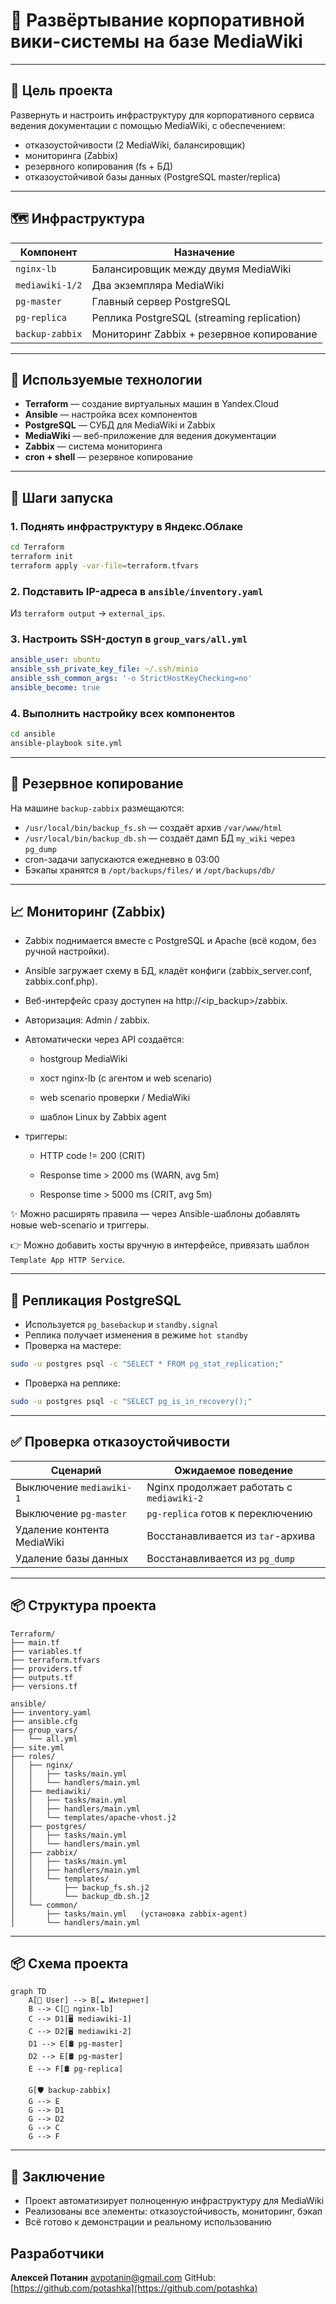 # 📘 Развёртывание корпоративной вики-системы на базе MediaWiki

---

## 📌 Цель проекта

Развернуть и настроить инфраструктуру для корпоративного сервиса ведения документации с помощью MediaWiki, с обеспечением:

- отказоустойчивости (2 MediaWiki, балансировщик)
- мониторинга (Zabbix)
- резервного копирования (fs + БД)
- отказоустойчивой базы данных (PostgreSQL master/replica)

---

## 🗺️ Инфраструктура

| Компонент        | Назначение                                       |
|------------------|--------------------------------------------------|
| `nginx-lb`       | Балансировщик между двумя MediaWiki              |
| `mediawiki-1/2`  | Два экземпляра MediaWiki                         |
| `pg-master`      | Главный сервер PostgreSQL                        |
| `pg-replica`     | Реплика PostgreSQL (streaming replication)       |
| `backup-zabbix`  | Мониторинг Zabbix + резервное копирование        |

---

## 🧰 Используемые технологии

- **Terraform** — создание виртуальных машин в Yandex.Cloud
- **Ansible** — настройка всех компонентов
- **PostgreSQL** — СУБД для MediaWiki и Zabbix
- **MediaWiki** — веб-приложение для ведения документации
- **Zabbix** — система мониторинга
- **cron + shell** — резервное копирование

---

## 🚀 Шаги запуска

### 1. Поднять инфраструктуру в Яндекс.Облаке

```bash
cd Terraform
terraform init
terraform apply -var-file=terraform.tfvars
```

### 2. Подставить IP-адреса в `ansible/inventory.yaml`

Из `terraform output` → `external_ips`.

### 3. Настроить SSH-доступ в `group_vars/all.yml`

```yaml
ansible_user: ubuntu
ansible_ssh_private_key_file: ~/.ssh/minio
ansible_ssh_common_args: '-o StrictHostKeyChecking=no'
ansible_become: true
```

### 4. Выполнить настройку всех компонентов

```bash
cd ansible
ansible-playbook site.yml
```

---

## 💾 Резервное копирование

На машине `backup-zabbix` размещаются:

- `/usr/local/bin/backup_fs.sh` — создаёт архив `/var/www/html`
- `/usr/local/bin/backup_db.sh` — создаёт дамп БД `my_wiki` через `pg_dump`
- cron-задачи запускаются ежедневно в 03:00
- Бэкапы хранятся в `/opt/backups/files/` и `/opt/backups/db/`

---

## 📈 Мониторинг (Zabbix)

- Zabbix поднимается вместе с PostgreSQL и Apache (всё кодом, без ручной настройки).

- Ansible загружает схему в БД, кладёт конфиги (zabbix_server.conf, zabbix.conf.php).

- Веб-интерфейс сразу доступен на http://<ip_backup>/zabbix.

- Авторизация: Admin / zabbix.

- Автоматически через API создаётся:

  - hostgroup MediaWiki

  - хост nginx-lb (с агентом и web scenario)

  - web scenario проверки / MediaWiki

  - шаблон Linux by Zabbix agent

- триггеры:

  - HTTP code != 200 (CRIT)

  - Response time > 2000 ms (WARN, avg 5m)

  - Response time > 5000 ms (CRIT, avg 5m)

✨ Можно расширять правила — через Ansible-шаблоны добавлять новые web-scenario и триггеры.

👉 Можно добавить хосты вручную в интерфейсе, привязать шаблон `Template App HTTP Service`.


---

## 🔁 Репликация PostgreSQL

- Используется `pg_basebackup` и `standby.signal`
- Реплика получает изменения в режиме `hot standby`
- Проверка на мастере:

```bash
sudo -u postgres psql -c "SELECT * FROM pg_stat_replication;"
```

- Проверка на реплике:

```bash
sudo -u postgres psql -c "SELECT pg_is_in_recovery();"
```

---

## ✅ Проверка отказоустойчивости

| Сценарий                               | Ожидаемое поведение                            |
|----------------------------------------|-------------------------------------------------|
| Выключение `mediawiki-1`               | Nginx продолжает работать с `mediawiki-2`      |
| Выключение `pg-master`                 | `pg-replica` готов к переключению              |
| Удаление контента MediaWiki            | Восстанавливается из `tar`-архива              |
| Удаление базы данных                   | Восстанавливается из `pg_dump`                 |

---

## 📦 Структура проекта

```text
Terraform/
├── main.tf
├── variables.tf
├── terraform.tfvars
├── providers.tf
├── outputs.tf
├── versions.tf

ansible/
├── inventory.yaml
├── ansible.cfg
├── group_vars/
│   └── all.yml
├── site.yml
├── roles/
│   ├── nginx/
│   │   ├── tasks/main.yml
│   │   └── handlers/main.yml
│   ├── mediawiki/
│   │   ├── tasks/main.yml
│   │   ├── handlers/main.yml
│   │   └── templates/apache-vhost.j2
│   ├── postgres/
│   │   ├── tasks/main.yml
│   │   └── handlers/main.yml
│   ├── zabbix/
│   │   ├── tasks/main.yml
│   │   ├── handlers/main.yml
│   │   └── templates/
│   │       ├── backup_fs.sh.j2
│   │       └── backup_db.sh.j2
│   └── common/
│       ├── tasks/main.yml   (установка zabbix-agent)
│       └── handlers/main.yml

```

---
## 📦 Схема проекта

```mermaid
graph TD
    A[👤 User] --> B[☁️ Интернет]
    B --> C[🧮 nginx-lb]
    C --> D1[🖥️ mediawiki-1]
    C --> D2[🖥️ mediawiki-2]
    D1 --> E[🛢️ pg-master]
    D2 --> E[🛢️ pg-master]
    E --> F[🛢️ pg-replica]

    G[🛡️ backup-zabbix]
    G --> E
    G --> D1
    G --> D2
    G --> C
    G --> F
```

---

## 🏁 Заключение

- Проект автоматизирует полноценную инфраструктуру для MediaWiki
- Реализованы все элементы: отказоустойчивость, мониторинг, бэкап
- Всё готово к демонстрации и реальному использованию

## Разработчики

**Алексей Потанин**   [avpotanin@gmail.com](mailto:avpotanin@gmail.com)
GitHub: [https://github.com/potashka](https://github.com/potashka)